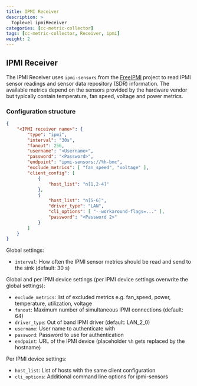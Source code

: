 ```yaml
---
title: IPMI Receiver
description: >
  Toplevel ipmiReceiver
categories: [cc-metric-collector]
tags: [cc-metric-collector, Receiver, ipmi]
weight: 2
---
```


## IPMI Receiver

The IPMI Receiver uses `ipmi-sensors` from the [FreeIPMI](https://www.gnu.org/software/freeipmi/) project to read IPMI sensor readings and sensor data repository (SDR) information. The available metrics depend on the sensors provided by the hardware vendor but typically contain temperature, fan speed, voltage and power metrics.

### Configuration structure

```json
{
    "<IPMI receiver name>": {
        "type": "ipmi",
        "interval": "30s",
        "fanout": 256,
        "username": "<Username>",
        "password": "<Password>",
        "endpoint": "ipmi-sensors://%h-bmc",
        "exclude_metrics": [ "fan_speed", "voltage" ],
        "client_config": [
            {
                "host_list": "n[1,2-4]"
            },
            {
                "host_list": "n[5-6]",
                "driver_type": "LAN",
                "cli_options": [ "--workaround-flags=..." ],
                "password": "<Password 2>"
            }
        ]
    }
}
```

Global settings:

- `interval`: How often the IPMI sensor metrics should be read and send to the sink (default: 30 s)

Global and per IPMI device settings (per IPMI device settings overwrite the global settings):

- `exclude_metrics`: list of excluded metrics e.g. fan_speed, power, temperature, utilization, voltage
- `fanout`: Maximum number of simultaneous IPMI connections (default: 64)
- `driver_type`: Out of band IPMI driver (default: LAN_2_0)
- `username`: User name to authenticate with
- `password`: Password to use for authentication
- `endpoint`: URL of the IPMI device (placeholder `%h` gets replaced by the hostname)

Per IPMI device settings:

- `host_list`: List of hosts with the same client configuration
- `cli_options`: Additional command line options for ipmi-sensors
